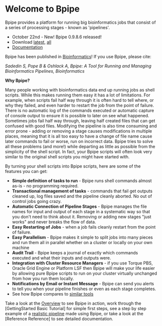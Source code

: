 Welcome to Bpipe
=================

Bpipe provides a platform for running big bioinformatics jobs that consist of a series of processing stages - known as 'pipelines'.

* October 22nd - New! Bpipe 0.9.8.6 released!
* Download [latest](http://download.bpipe.org/versions/bpipe-0.9.8.6.tar.gz), [all](http://download.bpipe.org)
* [Documentation](http://code.google.com/p/bpipe/wiki/Reference)

Bpipe has been published in [Bioinformatics](http://bioinformatics.oxfordjournals.org/content/early/2012/04/11/bioinformatics.bts167.abstract)! If you use Bpipe, please cite:

  _Sadedin S, Pope B & Oshlack A, Bpipe: A Tool for Running and Managing Bioinformatics Pipelines, Bioinformatics_

**Why Bpipe?**

Many people working with bioinformatics data end up running jobs as shell scripts.  While this makes running them easy it has a lot of limitations.  For example, when scripts fail half way through it is often hard to tell where, or why they failed, and even harder to restart the job from the point of failure.  There is no automatic log of the commands executed or automatic capture of console output to ensure it is possible to later on see what happened.  Sometimes jobs fail half way through, leaving half created files that can get confused with good files.  Modifying the pipeline is also time consuming and error prone - adding or removing a stage causes modifications in multiple places, meaning that it is all too easy to have a change of file name cause later commands to fail or worse, run on incorrect data.  Bpipe tries to solve all these problems (and more!) while departing as little as possible from the simplicity of the shell script.  In fact, your Bpipe scripts will often look very similar to the original shell scripts you might have started with.

By turning your shell scripts into Bpipe scripts, here are some of the features you can get:

  * **Simple definition of tasks to run** - Bpipe runs shell commands almost as-is - no programming required.
  * **Transactional management of tasks** - commands that fail get outputs cleaned up, log files saved and the pipeline cleanly aborted.  No out of control jobs going crazy.
  * **Automatic Connection of Pipeline Stages** -  Bpipe manages the file names for input and output of each stage in a systematic way so that you don't need to think about it.  Removing or adding new stages "just works" and never breaks the flow of data.
  * **Easy Restarting of Jobs** - when a job fails cleanly restart from the point of failure.
  * **Easy Parallelism** - Bpipe makes it simple to split jobs into many pieces and run them all in parallel whether on a cluster or locally on your own machine
  * **Audit Trail** - Bpipe keeps a journal of exactly which commands executed and what their inputs and outputs were.
  * **Integration with Cluster Resource Managers** - if you use Torque PBS, Oracle Grid Engine or Platform LSF then Bpipe will make your life easier by allowing pure Bpipe scripts to run on your cluster virtually unchanged from how you run them locally.
  * **Notifications by Email or Instant Message** - Bpipe can send you alerts to tell you when your pipeline finishes or even as each stage completes.
  * See how Bpipe compares to [similar tools](http://code.google.com/p/bpipe/wiki/ComparisonToWorkflowTools)

Take a look at the [Overview](http://code.google.com/p/bpipe/wiki/Overview) to see Bpipe in action, work through the [GettingStarted Basic Tutorial] for simple first steps, see a step by step example of a [realistic pipeline](http://code.google.com/p/bpipe/wiki/RealPipelineTutorial) made using Bpipe, or take a look at the [Reference Reference] to see detailed documentation.
